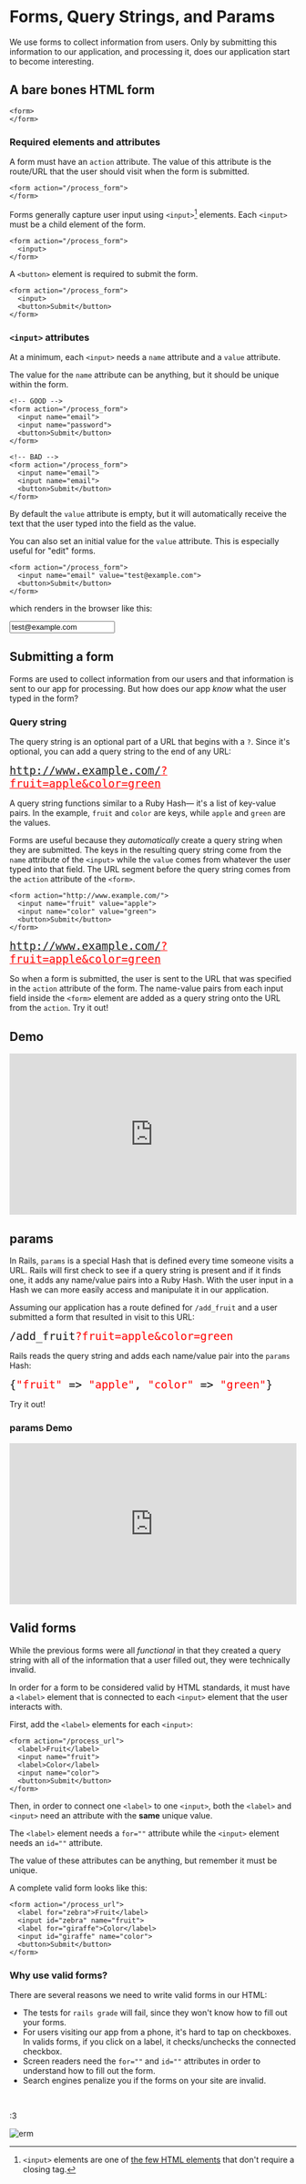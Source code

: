 # Forms, Query Strings, and Params

We use forms to collect information from users. Only by submitting this information to our application, and processing it, does our application start to become interesting.


## A bare bones HTML form

```erb
<form>
</form>
```

### Required elements and attributes

A form must have an `action` attribute. The value of this attribute is the route/URL that the user should visit when the form is submitted.

```erb
<form action="/process_form">
</form>
```

Forms generally capture user input using `<input>`[^Input] elements. Each `<input>` must be a child element of the form.

```erb
<form action="/process_form">
  <input>
</form>
```

[^Input]: `<input>` elements are one of [the few HTML elements](https://chapters.firstdraft.com/chapters/879#exceptions) that don't require a closing tag.

A `<button>` element is required to submit the form.

```erb
<form action="/process_form">
  <input>
  <button>Submit</button>
</form>
```


### `<input>` attributes

At a minimum, each `<input>` needs a `name` attribute and a `value` attribute.

The value for the `name` attribute can be anything, but it should be unique within the form.

```erb
<!-- GOOD -->
<form action="/process_form">
  <input name="email">
  <input name="password">
  <button>Submit</button>
</form>
```

```erb
<!-- BAD -->
<form action="/process_form">
  <input name="email">
  <input name="email">
  <button>Submit</button>
</form>
```

By default the `value` attribute is empty, but it will automatically receive the text that the user typed into the field as the value.

You can also set an initial value for the `value` attribute. This is especially useful for "edit" forms.

```erb
<form action="/process_form">
  <input name="email" value="test@example.com">
  <button>Submit</button>
</form>
```

which renders in the browser like this:

<div class="full-bleed">
  <input name="email" value="test@example.com">
</div>

## Submitting a form

Forms are used to collect information from our users and that information is sent to our app for processing. But how does our app _know_ what the user typed in the form?

### Query string

The query string is an optional part of a URL that begins with a `?`. Since it's optional, you can add a query string to the end of any URL:

<span style="font-size: 1.2rem;font-family: monospace;">http://www.example.com/<span style="color: red; text-decoration: underline;">?fruit=apple&color=green</span></span>

A query string functions similar to a Ruby Hash— it's a list of key-value pairs. In the example, `fruit` and `color` are keys, while `apple` and `green` are the values. 

Forms are useful because they _automatically_ create a query string when they are submitted. The keys in the resulting query string come from the `name` attribute of the `<input>` while the `value` comes from whatever the user typed into that field. The URL segment before the query string comes from the `action` attribute of the `<form>`.

```erb
<form action="http://www.example.com/">
  <input name="fruit" value="apple">
  <input name="color" value="green">
  <button>Submit</button>
</form>
```
  
<span style="font-size: 1.2rem;font-family: monospace;">http://www.example.com/<span style="color: red; text-decoration: underline;">?fruit=apple&color=green</span></span>


So when a form is submitted, the user is sent to the URL that was specified in the `action` attribute of the form. The name-value pairs from each input field inside the `<form>` element are added as a query string onto the URL from the `action`. Try it out!

## Demo

<div class="iframe-container" style="overflow: hidden;padding-top: 56.25%;position: relative;"><iframe loading="lazy" style="border: 0;height: 100%;left: 0;position: absolute;top: 0;width: 100%;" src="https://jelani.dev/form-demo/"></iframe></div>

## params

In Rails, `params` is a special Hash that is defined every time someone visits a URL. Rails will first check to see if a query string is present and if it finds one, it adds any name/value pairs into a Ruby Hash. With the user input in a Hash we can more easily access and manipulate it in our application.

Assuming our application has a route defined for `/add_fruit` and a user submitted a form that resulted in visit to this URL:

<span style="font-size: 1.2rem;font-family: monospace;">/add_fruit<span style="color: red;">?fruit=apple&color=green</span></span>

Rails reads the query string and adds each name/value pair into the `params` Hash:

<span style="font-size: 1.2rem;font-family: monospace;">{<span style="color: red; ">&quot;fruit&quot; <span style="color:black;">=></span> &quot;apple&quot;<span style="color:black;">,</span> &quot;color&quot; <span style="color:black;">=></span> &quot;green&quot;</span>}</span>

Try it out!

### params Demo

<div class="iframe-container" style="overflow: hidden;padding-top: 56.25%;position: relative;"><iframe loading="lazy" style="border: 0;height: 100%;left: 0;position: absolute;top: 0;width: 100%;" src="https://jelani.dev/form-demo/params"></iframe></div>

## Valid forms

While the previous forms were all _functional_ in that they created a query string with all of the information that a user filled out, they were technically invalid.

In order for a form to be considered valid by HTML standards, it must have a `<label>` element that is connected to each `<input>` element that the user interacts with.

First, add the `<label>` elements for each `<input>`:

```erb
<form action="/process_url">
  <label>Fruit</label>
  <input name="fruit">
  <label>Color</label>
  <input name="color">
  <button>Submit</button>
</form>
```

Then, in order to connect one `<label>` to one `<input>`, both the `<label>` and `<input>` need an attribute with the **same** unique value.

The `<label>` element needs a `for=""` attribute while the `<input>` element needs an `id=""` attribute.

The value of these attributes can be anything, but remember it must be unique.

A complete valid form looks like this:

```erb
<form action="/process_url">
  <label for="zebra">Fruit</label>
  <input id="zebra" name="fruit">
  <label for="giraffe">Color</label>
  <input id="giraffe" name="color">
  <button>Submit</button>
</form>
```

### Why use valid forms?

There are several reasons we need to write valid forms in our HTML:
- The tests for `rails grade` will fail, since they won't know how to fill out your forms.
- For users visiting our app from a phone, it's hard to tap on checkboxes. In valids forms, if you click on a label, it checks/unchecks the connected checkbox.
- Screen readers need the `for=""` and `id=""` attributes in order to understand how to fill out the form.
- Search engines penalize you if the forms on your site are invalid.

<br>

:3

![erm](/assets/Erm_1.png)
